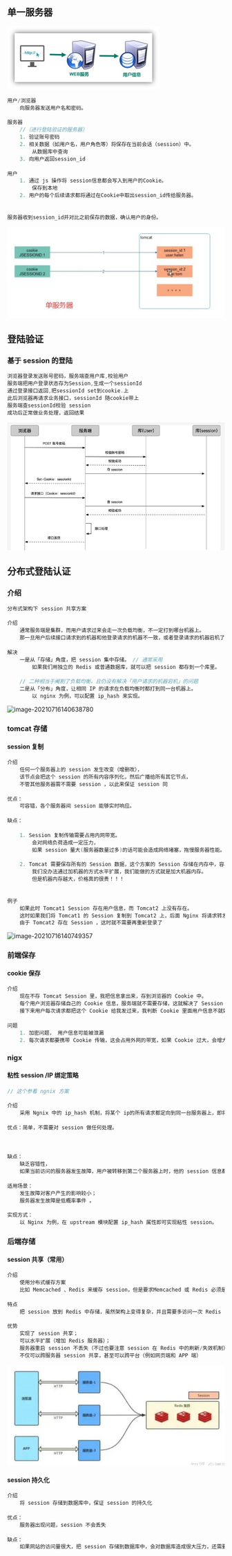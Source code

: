 ## 单一服务器

![image-20210710114431740](image-20210710114431740.png)

```java
用户/浏览器
	向服务器发送用户名和密码。
    
服务器
    //（进行登陆验证的服务器）    
    1. 验证账号密码
    2. 相关数据（如用户名，用户角色等）将保存在当前会话（session）中。
    	从数据库中查询
    3. 向用户返回session_id
    
用户    
    1. 通过 js 操作将 session信息都会写入到用户的Cookie。
    	保存到本地
    2. 用户的每个后续请求都将通过在Cookie中取出session_id传给服务器。


服务器收到session_id并对比之前保存的数据，确认用户的身份。
```

![img](bcb9ecd2-a16a-4236-a6a0-271c4f7d97c4.jpg)

## 登陆验证



### 基于 session 的登陆

```java
浏览器登录发送账号密码，服务端查用户库,校验用户
服务端把用户登录状态存为Session,生成一个sessionId
通过登录接口返回,把sessionId set到cookie.上
此后浏览器再请求业务接口，sessionId 随cookie带上
服务端查sessionId校验 session
成功后正常做业务处理，返回结果
```

![image-20210713004548210](image-20210713004548210.png)





## 分布式登陆认证

### 介绍

```java
分布式架构下 session 共享方案
    
介绍
    通常服务端是集群，而用户请求过来会走一次负载均衡，不一定打到哪台机器上。
    那一旦用户后续接口请求到的机器和他登录请求的机器不一致，或者登录请求的机器宕机了，session 就失效了
    
解决
    一是从「存储」角度，把 session 集中存储。 // 通常采用
    	如果我们用独立的 Redis 或普通数据库，就可以把 session 都存到一个库里。
    
    // 二种相当于阉割了负载均衡，且仍没有解决「用户请求的机器宕机」的问题
	二是从「分布」角度，让相同 IP 的请求在负载均衡时都打到同一台机器上。
    	以 nginx 为例，可以配置 ip_hash 来实现。    
```

![image-20210716140638780](%E5%BE%85%E6%95%B4%E7%90%86/image-20210716140638780.png)

### tomcat 存储

#### session 复制

```java
介绍
    任何一个服务器上的 session 发生改变（增删改），
    该节点会把这个 session 的所有内容序列化，然后广播给所有其它节点，
    不管其他服务器需不需要 session ，以此来保证 session 同
    
优点：
    可容错，各个服务器间 session 能够实时响应。

缺点：
    
	1. Session 复制传输需要占用内网带宽。
    	会对网络负荷造成一定压力，
    	如果 session 量大(服务器数量过多)的话可能会造成网络堵塞，拖慢服务器性能。
	
	2. Tomcat 需要保存所有的 Session 数据，这个方案的 Session 存储在内存中，容易受到机器的总内存的限制。
    	我们没办法通过加机器的方式水平扩展，我们能做的方式就是加大机器内存。
    	但是机器内存越大，价格真的很贵！！！ 
 
    
例子
    如果此时 Tomcat1 Session 存在用户信息，而 Tomcat2 上没有存在。
	这时如果我们将 Tomcat1 的 Session 复制到 Tomcat2 上，后面 Nginx 将请求转发到 Tomcat2 上，
    由于 Tomcat2 存在 Session ，这时就不需要再重新登录了
```

![image-20210716140749357](%E5%BE%85%E6%95%B4%E7%90%86/image-20210716140749357.png)

###  前端保存 

#### cookie 保存

```java
介绍
    现在不存 Tomcat Session 里，我把信息拿出来，存到浏览器的 Cookie 中。
    每个用户浏览器存储自己的 Cookie 信息，服务端就不需要存储，这就解决了 Session 复制方案的缺陷了。
	接下来用户每次请求都把这个 Cookie 给我发过来，我判断 Cookie 里面用户信息不就好了
    
问题
    1. 加密问题， 用户信息可能被泄漏
    2. 每次请求都要携带 Cookie 传输，这会占用外网的带宽，如果 Cookie 过大，会增大网络的开销。
```



### nigx

#### 粘性 session /IP 绑定策略

```java
// 这个参看 ngnix 方案

介绍
    采用 Ngnix 中的 ip_hash 机制，将某个 ip的所有请求都定向到同一台服务器上，即将用户与服务器绑定。用户第一次请求时，负载均衡器将用户的请求转发到了 A 服务器上，如果负载均衡器设置了粘性 session 的话，那么用户以后的每次请求都会转发到 A 服务器上，相当于把用户和 A 服务器粘到了一块，这就是粘性 session 机制。
    
优点：简单，不需要对 session 做任何处理。



缺点：
    缺乏容错性，
    如果当前访问的服务器发生故障，用户被转移到第二个服务器上时，他的 session 信息都将失效。

适用场景：
    发生故障对客户产生的影响较小；
    服务器发生故障是低概率事件 。

实现方式：
    以 Nginx 为例，在 upstream 模块配置 ip_hash 属性即可实现粘性 session。    
```

### 后端存储 

#### session 共享（常用）

```java
介绍
    使用分布式缓存方案
    比如 Memcached 、Redis 来缓存 session，但是要求Memcached 或 Redis 必须是集群
    
特点
    把 session 放到 Redis 中存储，虽然架构上变得复杂，并且需要多访问一次 Redis ，
    
优势
    实现了 session 共享；
    可以水平扩展（增加 Redis 服务器）；
    服务器重启 session 不丢失（不过也要注意 session 在 Redis 中的刷新/失效机制）；
    不仅可以跨服务器 session 共享，甚至可以跨平台（例如网页端和 APP 端）
```

![image-20210713151026083](image-20210713151026083.png)

####  session 持久化

```java
介绍
	将 session 存储到数据库中，保证 session 的持久化
    
优点：
    服务器出现问题，session 不会丢失

缺点：
    如果网站的访问量很大，把 session 存储到数据库中，会对数据库造成很大压力，还需要增加额外的开销维护数据库。
```

